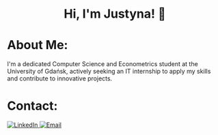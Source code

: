 <h1 align="center">Hi, I'm Justyna! 👋</h1>


#  About Me:
I'm a dedicated Computer Science and Econometrics student at the University of Gdańsk, actively seeking an IT internship to apply my skills and contribute to innovative projects. 


#  Contact:

<a href="https://linkedin.com/in/justyna-świerczek">
    <img src="https://img.shields.io/badge/LinkedIn-%230077B5.svg?logo=linkedin&logoColor=white" alt="LinkedIn" >
</a>
<a href="mailto:justynaaswierczek@gmail.com">
    <img src="https://img.shields.io/badge/Email-D14836?logo=gmail&logoColor=white" alt="Email">
</a>
